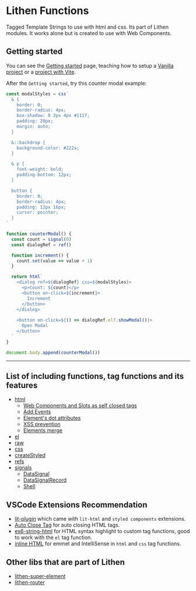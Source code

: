 # Lithen Functions

Tagged Template Strings to use with html and css.
Its part of Lithen modules. It works alone but is created to use with Web Components.

## Getting started

You can see the [Getting started](./docs/getting-started.md) page, teaching how to setup a [Vanilla project](./docs/getting-started.md#vanilla-project) or a [project with Vite](./docs/getting-started.md#project-with-vite).

After the `Getting started`, try this counter modal example:

```ts
const modalStyles = css`
  & {
    border: 0;
    border-radius: 4px;
    box-shadow: 0 3px 4px #1117;
    padding: 20px;
    margin: auto;
  }

  &::backdrop {
    background-color: #222a;
  }

  & p {
    font-weight: bold;
    padding-bottom: 12px;
  }

  button {
    border: 0;
    border-radius: 4px;
    padding: 12px 16px;
    cursor: pointer;
  }
`

function counterModal() {
  const count = signal(0)
  const dialogRef = ref()

  function increment() {
    count.set(value => value + 1)
  }

  return html`
    <dialog ref=${dialogRef} css=${modalStyles}>
      <p>Count: ${count}</p>
      <button on-click=${increment}>
        Increment
      </button>
    </dialog>
    
    <button on-click=${() => dialogRef.el?.showModal()}>
      Open Modal
    </button>
  `
}

document.body.append(counterModal())
```

---

## List of including functions, tag functions and its features

- [html](./docs/html.md)
  - [Web Components and Slots as self closed tags](./docs/html.md#web-components-and-slots-as-self-closed-tags)
  - [Add Events](./docs/html.md#add-events)
  - [Element's dot attributes](./docs/html.md#elements-dot-attributes)
  - [XSS prevention](./docs/html.md#xss-prevention)
  - [Elements merge](./docs/html.md#elements-merge)
- [el](./docs/el.md)
- [raw](./docs/raw.md)
- [css](./docs/css.md)
- [createStyled](./docs/create-styled.md)
- [refs](./docs/element-ref.md)
- [signals](./docs/signals.md)
  - [DataSignal](./docs/signals/data-signal.md)
  - [DataSignalRecord](./docs/signals/data-signal-record.md)
  - [Shell](./docs/signals/shell.md)

## VSCode Extensions Recommendation
- [lit-plugin](https://marketplace.visualstudio.com/items?itemName=runem.lit-plugin) which came with
`lit-html` and `styled components` extensions.
- [Auto Close Tag](https://marketplace.visualstudio.com/items?itemName=formulahendry.auto-close-tag)
for auto closing HTML tags.
- [es6-string-html](https://marketplace.visualstudio.com/items?itemName=Tobermory.es6-string-html)
for HTML syntax highlight to custom tag functions, good to work with the `el` tag function.
- [inline HTML](https://marketplace.visualstudio.com/items?itemName=pushqrdx.inline-html) for emmet
and IntelliSense in `html` and `css` tag functions.

## Other libs that are part of Lithen
- [lithen-super-element](https://www.npmjs.com/package/lithen-super-element)
- [lithen-router](https://www.npmjs.com/package/lithen-router)
